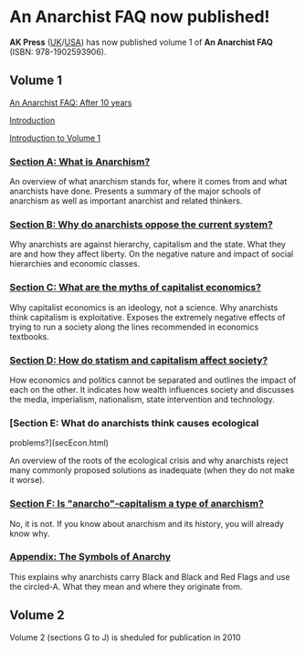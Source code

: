 # An Anarchist FAQ now published!

**AK Press** ([UK](http://www.akuk.com/)/[USA](http://www.akpress.org/)) has now published volume 1 of **An Anarchist FAQ** (ISBN: 978-1902593906). 

## Volume 1

[An Anarchist FAQ: After 10 years](10years.html)

[Introduction](intro.html)

[Introduction to Volume 1](vol1intro.html)

### [Section A: What is Anarchism?](secAcon.html)

An overview of what anarchism stands for, where it comes from and what
anarchists have done. Presents a summary of the major schools of anarchism as
well as important anarchist and related thinkers.

### [Section B: Why do anarchists oppose the current system?](secBcon.html)

Why anarchists are against hierarchy, capitalism and the state. What they are
and how they affect liberty. On the negative nature and impact of social
hierarchies and economic classes.

### [Section C: What are the myths of capitalist economics?](secCcon.html)

Why capitalist economics is an ideology, not a science. Why anarchists think
capitalism is exploitative. Exposes the extremely negative effects of trying
to run a society along the lines recommended in economics textbooks.

### [Section D: How do statism and capitalism affect society?](secDcon.html)

How economics and politics cannot be separated and outlines the impact of each
on the other. It indicates how wealth influences society and discusses the
media, imperialism, nationalism, state intervention and technology.

### [Section E: What do anarchists think causes ecological
problems?](secEcon.html)

An overview of the roots of the ecological crisis and why anarchists reject
many commonly proposed solutions as inadequate (when they do not make it
worse).

### [Section F: Is "anarcho"-capitalism a type of anarchism?](secFcon.html)

No, it is not. If you know about anarchism and its history, you will already
know why.

### [Appendix: The Symbols of Anarchy](append2.html)

This explains why anarchists carry Black and Black and Red Flags and use the
circled-A. What they mean and where they originate from.

## Volume 2

Volume 2 (sections G to J) is sheduled for publication in 2010

